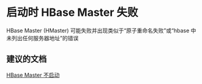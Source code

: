 <properties
    pageTitle="HBase Master fails at startup"
    description="启动时 HBase Master 失败"
    service="microsoft.hdinsight"
    resource="clusters"
    authors="bharathsreenivas"
    displayOrder="11"
    selfHelpType="resource"
    supportTopicIds=""
    resourceTags=""
    productPesIds="15078"
    cloudEnvironments="public"
/>


# 启动时 HBase Master 失败
<a id="hbase-master-fails-at-startup" class="xliff"></a>

HBase Master (HMaster) 可能失败并出现类似于“原子重命名失败”或“hbase 中未列出任何服务器地址”的错误

## **建议的文档**
<a id="recommended-documents" class="xliff"></a>
[HBase Master 不启动](https://hdinsight.github.io/hbase/hbase-master-not-starting-up.html)<br>

